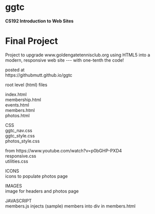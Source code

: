 # ggtc



<b>CS192 Introduction to Web Sites</b> <br>
<h1>Final Project</h1>
<p>
Project to upgrade www.goldengatetennisclub.org using HTML5 into a modern, responsive web site --- with one-tenth the code!
<p>
posted at<br>
<a ref="https://githubmutt.github.io/ggtc/index.html">https://githubmutt.github.io/ggtc<a>
<p>  
root level (html) files <p>

  index.html <br>
  membership.html<br>
  events.html<br>
  members.html<br>
  photos.html<br>
<p>
CSS<br>
  ggtc_nav.css<br>
  ggtc_style.css<br>
  photos_style.css<br>

  <p>
  from https://www.youtube.com/watch?v=p0bGHP-PXD4 <br>
  responsive.css   <br>
  utilities.css<br>
<p>
ICONS<br>
  icons to populate photos page<br>
<p>
IMAGES<br>
  image for headers and photos page<br>
  
JAVASCRIPT<br>
  members.js injects (sample) members into div in  members.html
  
    
